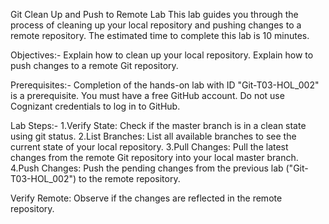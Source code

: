 Git Clean Up and Push to Remote Lab
This lab guides you through the process of cleaning up your local repository and pushing changes to a remote repository. The estimated time to complete this lab is 10 minutes.

Objectives:-
Explain how to clean up your local repository.
Explain how to push changes to a remote Git repository.

Prerequisites:-
Completion of the hands-on lab with ID "Git-T03-HOL_002" is a prerequisite.
You must have a free GitHub account.
Do not use Cognizant credentials to log in to GitHub.

Lab Steps:-
1.Verify State: Check if the master branch is in a clean state using git status.
2.List Branches: List all available branches to see the current state of your local repository.
3.Pull Changes: Pull the latest changes from the remote Git repository into your local master branch.
4.Push Changes: Push the pending changes from the previous lab ("Git-T03-HOL_002") to the remote repository.


Verify Remote: Observe if the changes are reflected in the remote repository.
